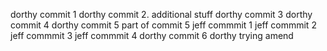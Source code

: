 dorthy commit 1
dorthy commit 2. additional stuff
dorthy commit 3 
dorthy commit 4
dorthy commit 5
part of commit 5
jeff commmit 1
jeff commmit 2
jeff commmit 3
jeff commmit 4
dorthy commit 6
dorthy trying amend
